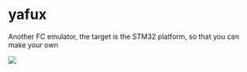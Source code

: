 # yafux
Another FC emulator, the target is the STM32 platform, so that you can make your own

![](https://github.com/luozhongyao/yafux/workflows/CI/badge.svg)
